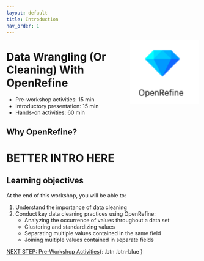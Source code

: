 ```yaml
---
layout: default
title: Introduction 
nav_order: 1
---
```


<img src="images/logo.png" style="float:right;width:180px;" alt="logo">

# Data Wrangling (Or Cleaning) With OpenRefine

- Pre-workshop activities: 15 min 
- Introductory presentation: 15 min
- Hands-on activities: 60 min

## Why OpenRefine?

# **BETTER INTRO HERE**

## Learning objectives

At the end of this workshop, you will be able to:

1.  Understand the importance of data cleaning
2.  Conduct key data cleaning practices using OpenRefine:
    -   Analyzing the occurrence of values throughout a data set
    -   Clustering and standardizing values
    -   Separating multiple values contained in the same field
    -   Joining multiple values contained in separate fields
 
[NEXT STEP: Pre-Workshop Activities](pre-workshop.html){: .btn .btn-blue }

